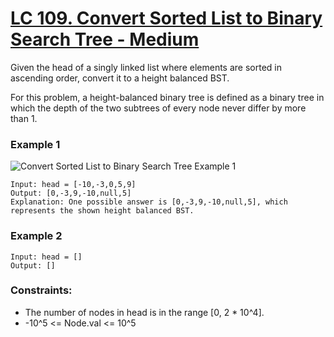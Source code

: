 # [LC 109. Convert Sorted List to Binary Search Tree - Medium](https://leetcode.com/problems/convert-sorted-list-to-binary-search-tree/description/)

Given the head of a singly linked list where elements are sorted in ascending order, convert it to a height balanced BST.

For this problem, a height-balanced binary tree is defined as a binary tree in which the depth of the two subtrees of every node never differ by more than 1.


### Example 1

![ Convert Sorted List to Binary Search Tree Example 1](https://assets.leetcode.com/uploads/2020/08/17/linked.jpg)  

```
Input: head = [-10,-3,0,5,9]
Output: [0,-3,9,-10,null,5]
Explanation: One possible answer is [0,-3,9,-10,null,5], which represents the shown height balanced BST.
```

### Example 2

```
Input: head = []
Output: []
```


### Constraints:

- The number of nodes in head is in the range [0, 2 * 10^4].
- -10^5 <= Node.val <= 10^5